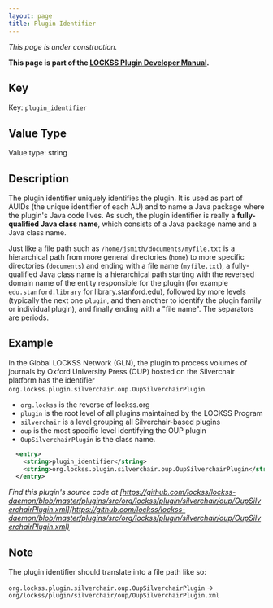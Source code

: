 ```yaml
---
layout: page
title: Plugin Identifier
---
```


*This page is under construction.*

**This page is part of the [LOCKSS Plugin Developer Manual](/developers/plugin).**

## Key

Key: `plugin_identifier`

## Value Type

Value type: string

## Description

The plugin identifier uniquely identifies the plugin. It is used as part of AUIDs (the unique identifier of each AU) and to name a Java package where the plugin's Java code lives. As such, the plugin identifier is really a **fully-qualified Java class name**, which consists of a Java package name and a Java class name.

Just like a file path such as `/home/jsmith/documents/myfile.txt` is a hierarchical path from more general directories (`home`) to more specific directories (`documents`) and ending with a file name (`myfile.txt`), a fully-qualified Java class name is a hierarchical path starting with the reversed domain name of the entity responsible for the plugin (for example `edu.stanford.library` for library.stanford.edu), followed by more levels (typically the next one `plugin`, and then another to identify the plugin family or individual plugin), and finally ending with a "file name". The separators are periods.

## Example

In the Global LOCKSS Network (GLN), the plugin to process volumes of journals by Oxford University Press (OUP) hosted on the Silverchair platform has the identifier `org.lockss.plugin.silverchair.oup.OupSilverchairPlugin`.

*   `org.lockss` is the reverse of lockss.org
*   `plugin` is the root level of all plugins maintained by the LOCKSS Program
*   `silverchair` is a level grouping all Silverchair-based plugins
*   `oup` is the most specific level identifying the OUP plugin
*   `OupSilverchairPlugin` is the class name.

```xml
  <entry>
    <string>plugin_identifier</string>
    <string>org.lockss.plugin.silverchair.oup.OupSilverchairPlugin</string>
  </entry>
```

*Find this plugin's source code at [https://github.com/lockss/lockss-daemon/blob/master/plugins/src/org/lockss/plugin/silverchair/oup/OupSilverchairPlugin.xml](https://github.com/lockss/lockss-daemon/blob/master/plugins/src/org/lockss/plugin/silverchair/oup/OupSilverchairPlugin.xml)*

## Note

The plugin identifier should translate into a file path like so:

`org.lockss.plugin.silverchair.oup.OupSilverchairPlugin` -> `org/lockss/plugin/silverchair/oup/OupSilverchairPlugin.xml`
